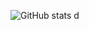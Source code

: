![GitHub stats](https://github-readme-stats.vercel.app/api?username=jeffersonbalde&show_icons=true&theme=tokyonight)
d
